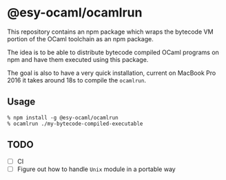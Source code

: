 # @esy-ocaml/ocamlrun

This repository contains an npm package which wraps the bytecode VM portion of
the OCaml toolchain as an npm package.

The idea is to be able to distribute bytecode compiled OCaml programs on npm and
have them executed using this package.

The goal is also to have a very quick installation, current on MacBook Pro 2016
it takes around 18s to compile the `ocamlrun`.

## Usage

```
% npm install -g @esy-ocaml/ocamlrun
% ocamlrun ./my-bytecode-compiled-executable
```

## TODO

- [ ] CI
- [ ] Figure out how to handle `Unix` module in a portable way
